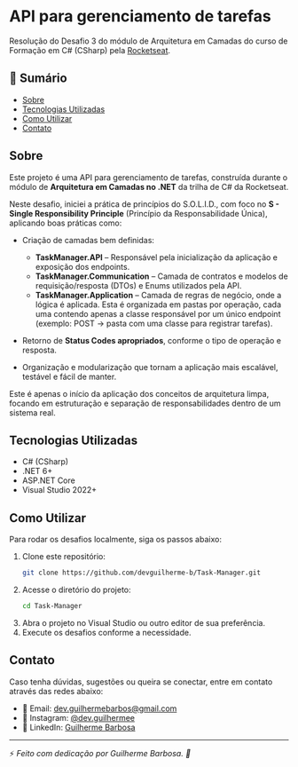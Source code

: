# API para gerenciamento de tarefas

Resolução do Desafio 3 do módulo de Arquitetura em Camadas do curso de Formação em C# (CSharp) pela [Rocketseat](https://github.com/rocketseat-education).

## 📌 Sumário

- [Sobre](#sobre)
- [Tecnologias Utilizadas](#tecnologias-utilizadas)
- [Como Utilizar](#como-utilizar)
- [Contato](#contato)

## Sobre

Este projeto é uma API para gerenciamento de tarefas, construída durante o módulo de **Arquitetura em Camadas no .NET** da trilha de C# da Rocketseat.

Neste desafio, iniciei a prática de princípios do S.O.L.I.D., com foco no **S - Single Responsibility Principle** (Princípio da Responsabilidade Única), aplicando boas práticas como:

- Criação de camadas bem definidas:
  - **TaskManager.API** – Responsável pela inicialização da aplicação e exposição dos endpoints.
  - **TaskManager.Communication** – Camada de contratos e modelos de requisição/resposta (DTOs) e Enums utilizados pela API.
  - **TaskManager.Application** – Camada de regras de negócio, onde a lógica é aplicada. Esta é organizada em pastas por operação, cada uma contendo apenas a classe responsável por um único endpoint (exemplo: POST → pasta com uma classe para registrar tarefas).
  
- Retorno de **Status Codes apropriados**, conforme o tipo de operação e resposta.
- Organização e modularização que tornam a aplicação mais escalável, testável e fácil de manter.

Este é apenas o início da aplicação dos conceitos de arquitetura limpa, focando em estruturação e separação de responsabilidades dentro de um sistema real.

## Tecnologias Utilizadas

- C# (CSharp)
- .NET 6+
- ASP.NET Core
- Visual Studio 2022+

## Como Utilizar

Para rodar os desafios localmente, siga os passos abaixo:

1. Clone este repositório:
   ```bash
   git clone https://github.com/devguilherme-b/Task-Manager.git
   ```
2. Acesse o diretório do projeto:
   ```bash
   cd Task-Manager
   ```
3. Abra o projeto no Visual Studio ou outro editor de sua preferência.
4. Execute os desafios conforme a necessidade.


## Contato

Caso tenha dúvidas, sugestões ou queira se conectar, entre em contato através das redes abaixo:

- 📧 Email: [dev.guilhermebarbos@gmail.com](mailto:dev.guilhermebarbos@gmail.com)
- 📸 Instagram: [@dev.guilhermee](https://www.instagram.com/dev.guilhermee)
- 💼 LinkedIn: [Guilherme Barbosa](https://www.linkedin.com/in/devguilhermebarbosa/)

---

⚡ _Feito com dedicação por Guilherme Barbosa. 🚀_
